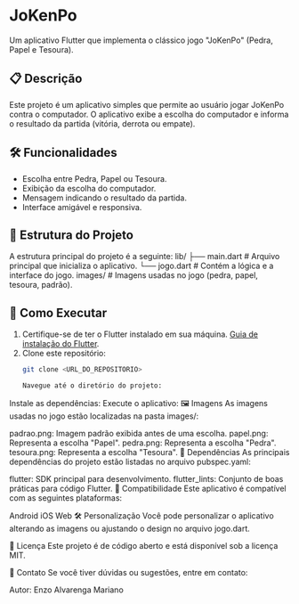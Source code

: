 # JoKenPo

Um aplicativo Flutter que implementa o clássico jogo "JoKenPo" (Pedra, Papel e Tesoura).

## 📋 Descrição

Este projeto é um aplicativo simples que permite ao usuário jogar JoKenPo contra o computador. O aplicativo exibe a escolha do computador e informa o resultado da partida (vitória, derrota ou empate).

## 🛠️ Funcionalidades

- Escolha entre Pedra, Papel ou Tesoura.
- Exibição da escolha do computador.
- Mensagem indicando o resultado da partida.
- Interface amigável e responsiva.

## 📂 Estrutura do Projeto

A estrutura principal do projeto é a seguinte:
lib/ ├── main.dart # Arquivo principal que inicializa o aplicativo.
└── jogo.dart # Contém a lógica e a interface do jogo. images/ # Imagens usadas no jogo (pedra, papel, tesoura, padrão).
## 🚀 Como Executar

1. Certifique-se de ter o Flutter instalado em sua máquina. [Guia de instalação do Flutter](https://flutter.dev/docs/get-started/install).
2. Clone este repositório:
   ```bash
   git clone <URL_DO_REPOSITORIO>

   Navegue até o diretório do projeto:
Instale as dependências:
Execute o aplicativo:
🖼️ Imagens
As imagens usadas no jogo estão localizadas na pasta images/:

padrao.png: Imagem padrão exibida antes de uma escolha.
papel.png: Representa a escolha "Papel".
pedra.png: Representa a escolha "Pedra".
tesoura.png: Representa a escolha "Tesoura".
📄 Dependências
As principais dependências do projeto estão listadas no arquivo pubspec.yaml:

flutter: SDK principal para desenvolvimento.
flutter_lints: Conjunto de boas práticas para código Flutter.
📱 Compatibilidade
Este aplicativo é compatível com as seguintes plataformas:

Android
iOS
Web
🛠️ Personalização
Você pode personalizar o aplicativo alterando as imagens ou ajustando o design no arquivo jogo.dart.

📝 Licença
Este projeto é de código aberto e está disponível sob a licença MIT.

📧 Contato
Se você tiver dúvidas ou sugestões, entre em contato:

Autor: Enzo Alvarenga Mariano



